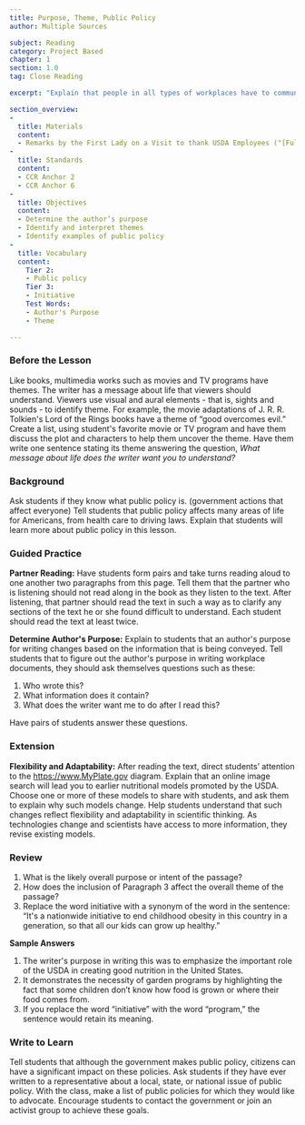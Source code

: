 ```yaml
---
title: Purpose, Theme, Public Policy
author: Multiple Sources

subject: Reading
category: Project Based
chapter: 1
section: 1.0
tag: Close Reading

excerpt: "Explain that people in all types of workplaces have to communicate. Communications are sent to employees, to customers, and to suppliers. To understand a workplace document, students must determine the author’s purpose and audience."

section_overview:
-
  title: Materials
  content:
  - Remarks by the First Lady on a Visit to thank USDA Employees ("[Full Text](https://www.whitehouse.gov/the-press-office/2013/05/03/remarks-first-lady-visit-thank-usda-employees)", "[Excerpt](/reading/projects/remarks-by-the-first-lady)")
-
  title: Standards
  content:
  - CCR Anchor 2
  - CCR Anchor 6
-
  title: Objectives
  content:
  - Determine the author’s purpose
  - Identify and interpret themes
  - Identify examples of public policy
-
  title: Vocabulary
  content:
    Tier 2:
    - Public policy
    Tier 3:
    - Initiative
    Test Words:
    - Author's Purpose
    - Theme

---
```

### Before the Lesson

Like books, multimedia works such as movies and TV programs have themes. The writer has a message about life that viewers should understand. Viewers use visual and aural elements - that is, sights and sounds - to identify theme. For example, the movie adaptations of J. R. R. Tolkien's Lord of the Rings books have a theme of “good overcomes evil.” Create a list, using student's favorite movie or TV program and have them discuss the plot and characters to help them uncover the theme. Have them write one sentence stating its theme answering the question, *What message about life does the writer want you to understand?*

### Background

Ask students if they know what public policy is. (government actions that affect everyone) Tell students that public policy affects many areas of life for Americans, from health care to driving laws. Explain that students will learn more about public policy in this lesson.

### Guided Practice

**Partner Reading:** Have students form pairs and take turns reading aloud to one another two paragraphs from this page. Tell them that the partner who is listening should not read along in the book as they listen to the text. After listening, that partner should read the text in such a way as to clarify any sections of the text he or she found difficult to understand. Each student should read the text at least twice.

**Determine Author's Purpose:** Explain to students that an author's purpose for writing changes based on the information that is being conveyed. Tell students that to figure out the author's purpose in writing workplace documents, they should ask themselves questions such as these:

  1.  Who wrote this?
  1.  What information does it contain?
  1.  What does the writer want me to do after I read this?

Have pairs of students answer these questions.

### Extension

**Flexibility and Adaptability:** After reading the text, direct students’ attention to the <https://www.MyPlate.gov> diagram. Explain that an online image search will lead you to earlier nutritional models promoted by the USDA. Choose one or more of these models to share with students, and ask them to explain why such models change. Help students understand that such changes reflect flexibility and adaptability in scientific thinking. As technologies change and scientists have access to more information, they revise existing models.

### Review

  1.  What is the likely overall purpose or intent of the passage?
  1.  How does the inclusion of Paragraph 3 affect the overall theme of the passage?
  1.  Replace the word initiative with a synonym of the word in the sentence: “It's a nationwide initiative to end childhood obesity in this country in a generation, so that all our kids can grow up healthy.”

**Sample Answers**

  1.  The writer's purpose in writing this was to emphasize the important role of the USDA in creating good nutrition in the United States.
  1.  It demonstrates the necessity of garden programs by highlighting the fact that some children don’t know how food is grown or where their food comes from.
  1.  If you replace the word “initiative” with the word “program,” the sentence would retain its meaning.

### Write to Learn

Tell students that although the government makes public policy, citizens can have a significant impact on these policies. Ask students if they have ever written to a representative about a local, state, or national issue of public policy. With the class, make a list of public policies for which they would like to advocate. Encourage students to contact the government or join an activist group to achieve these goals.
